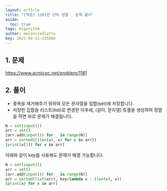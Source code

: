 ```yaml
---
layout: article
title: "[백준] 1181번 단어 정렬 _ 문제 풀이"
aside:
  toc: true
tags: Algorithm 
author: melonicedlatte
key: 2021-04-12-235000
---
```


## 1. 문제

https://www.acmicpc.net/problem/1181

## 2. 풀이

- 중복을 제거해주기 위하여 모든 문자열을 집합(set)에 저장합니다.
- 저장한 집합을 리스트(list)로 변경한 이후에, (길이, 문자열) 튜플을 생성하여 정렬을 하면 바로 문제가 해결됩니다.

~~~python
N = int(input())
arr = set()
[arr.add(input()) for _ in range(N)]
arr = sorted([(len(x), x) for x in arr])
[print(x[1]) for x in arr]
~~~

아래와 같이 key를 사용해도 문제가 해결 가능합니다. 

~~~python
N = int(input())
arr = set()
[arr.add(input()) for _ in range(N)]
arr = sorted(list(arr), key=lambda x : (len(x), x))
[print(x) for x in arr]
~~~